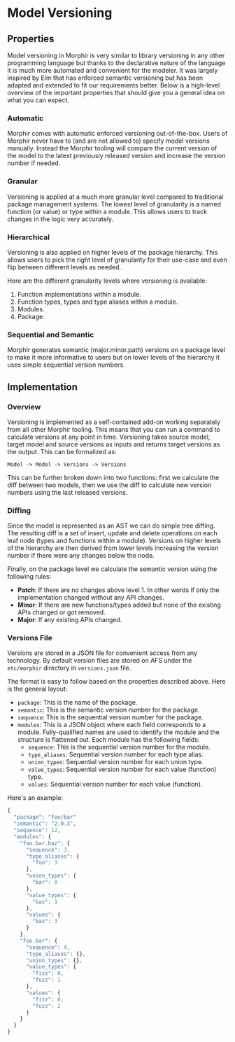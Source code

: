 # Model Versioning

## Properties

Model versioning in Morphir is very similar to library versioning in any 
other programming language but thanks to the declarative nature of the 
language it is much more automated and convenient for the modeler. It 
was largely inspired by Elm that has enforced semantic versioning but 
has been adapted and extended to fit our requirements better. Below is 
a high-level overview of the important properties that should give you 
a general idea on what you can expect.

### Automatic

Morphir comes with automatic enforced versioning out-of-the-box. Users of
Morphir never have to (and are not allowed to) specify model versions 
manually. Instead the Morphir tooling will compare the current version of
the model to the latest previously released version and increase the 
version number if needed.

### Granular

Versioning is applied at a much more granular level compared to 
traditional package management systems. The lowest level of granularity
is a named function (or value) or type within a module. This allows 
users to track changes in the logic very accurately.

### Hierarchical

Versioning is also applied on higher levels of the package hierarchy.
This allows users to pick the right level of granularity for their 
use-case and even flip between different levels as needed.

Here are the different granularity levels where versioning is available:

1. Function implementations within a module.
2. Function types, types and type aliases within a module.
3. Modules.
4. Package.

### Sequential and Semantic

Morphir generates semantic (major.minor.path) versions on a package level 
to make it more informative to users but on lower levels of the 
hierarchy it uses simple sequential version numbers. 

## Implementation

### Overview

Versioning is implemented as a self-contained add-on working separately 
from all other Morphir tooling. This means that you can run a command to 
calculate versions at any point in time. Versioning takes source model, 
target model and source versions as inputs and returns target versions 
as the output. This can be formalized as:

```
Model -> Model -> Versions -> Versions
```    

This can be further broken down into two functions: first we calculate 
the diff between two models, then we use the diff to calculate new 
version numbers using the last released versions.

### Diffing

Since the model is represented as an AST we can do simple tree diffing.
The resulting diff is a set of insert, update and delete operations on
each leaf node (types and functions within a module). Versions on higher 
levels of the hierarchy are then derived from lower levels increasing
the version number if there were any changes below the node. 

Finally, on the package level we calculate the semantic version using 
the following rules:

* **Patch**: If there are no changes above level 1. In other words if 
only the implementation changed without any API changes. 
* **Minor**: If there are new functions/types added but none of the 
existing
APIs changed or got removed.
* **Major**: If any existing APIs changed.


### Versions File

Versions are stored in a JSON file for convenient access from any 
technology. By default version files are stored on AFS under the 
```etc/morphir``` directory in ```versions.json``` file. 

The format is easy to follow based on the properties described above. 
Here is the general layout:

* ```package```: This is the name of the package.
* ```semantic```: This is the semantic version number for the package.
* ```sequence```: This is the sequential version number for the package.
* ```modules```: This is a JSON object where each field corresponds to a 
module. Fully-qualified names are used to identify the module and the
structure is flattened out. Each module has the following fields:
    * ```sequence```: This is the sequential version number for the module.
    * ```type_aliases```: Sequential version number for each type alias.
    * ```union_types```: Sequential version number for each union type.
    * ```value_types```: Sequential version number for each value (function) type.
    * ```values```: Sequential version number for each value (function).

Here's an example:

```javascript
{
  "package": "foo/bar"
  "semantic": "2.0.3",
  "sequence": 12,
  "modules": {
    "foo.bar.baz": {
      "sequence": 3,
      "type_aliases": {
        "foo": 3
      },
      "union_types": {
        "bar": 0
      },
      "value_types": {
        "baz": 1
      },
      "values": {
        "baz": 3
      }
    },
    "foo.bar": {
      "sequence": 4,
      "type_aliases": {},
      "union_types": {},
      "value_types": {
        "fizz": 0,
        "fuzz": 1
      },
      "values": {
        "fizz": 0,
        "fuzz": 2
      }
    }
  }
}
```
